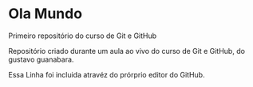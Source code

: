 # Ola Mundo
 Primeiro repositório do curso de Git e GitHub

 Repositório criado durante um aula ao vivo do curso de Git e GitHub, do gustavo guanabara.

 Essa Linha foi incluida atravéz do prórprio editor do GitHub.
